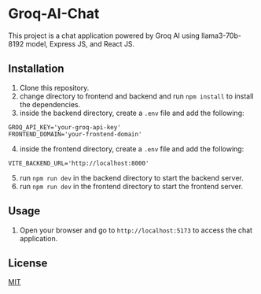 # Groq-AI-Chat

This project is a chat application powered by Groq AI using llama3-70b-8192 model, Express JS, and React JS.

## Installation

1. Clone this repository.
2. change directory to frontend and backend and run `npm install` to install the dependencies.
3. inside the backend directory, create a `.env` file and add the following:

```
GROQ_API_KEY='your-groq-api-key'
FRONTEND_DOMAIN='your-frontend-domain'
```

4. inside the frontend directory, create a `.env` file and add the following:

```
VITE_BACKEND_URL='http://localhost:8000'
```

5. run `npm run dev` in the backend directory to start the backend server.
6. run `npm run dev` in the frontend directory to start the frontend server.

## Usage

1. Open your browser and go to `http://localhost:5173` to access the chat application.

## License

[MIT](https://choosealicense.com/licenses/mit/)
